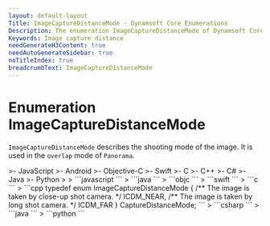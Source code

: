 ```yaml
---
layout: default-layout
Title: ImageCaptureDistanceMode - Dynamsoft Core Enumerations
Description: The enumeration ImageCaptureDistanceMode of Dynamsoft Core is used to distinguish the close-up images from the prospect images.
Keywords: Image capture distance
needGenerateH3Content: true
needAutoGenerateSidebar: true
noTitleIndex: true
breadcrumbText: ImageCaptureDistanceMode
---
```


# Enumeration ImageCaptureDistanceMode

`ImageCaptureDistanceMode` describes the shooting mode of the image. It is used in the `overlap` mode of `Panorama`.

<div class="sample-code-prefix template2"></div>
   >- JavaScript
   >- Android
   >- Objective-C
   >- Swift
   >- C
   >- C++
   >- C#
   >- Java
   >- Python
   >
>
```javascript
```
>
```java
```
>
```objc
```
>
```swift
```
>
```c
```
>
```cpp
typedef enum ImageCaptureDistanceMode 
{
   /** The image is taken by close-up shot camera. */
   ICDM_NEAR,   
   /** The image is taken by long shot camera. */
   ICDM_FAR
} CaptureDistanceMode;
```
>
```csharp
```
>
```java
```
>
```python
```
